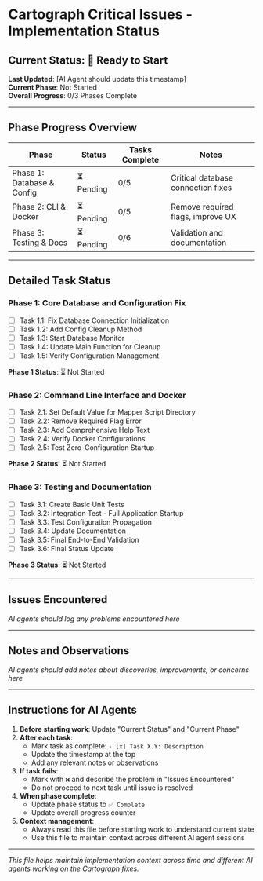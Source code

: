 # Cartograph Critical Issues - Implementation Status

## Current Status: 🔄 Ready to Start

**Last Updated**: [AI Agent should update this timestamp]  
**Current Phase**: Not Started  
**Overall Progress**: 0/3 Phases Complete

---

## Phase Progress Overview

| Phase | Status | Tasks Complete | Notes |
|-------|--------|----------------|-------|
| Phase 1: Database & Config | ⏳ Pending | 0/5 | Critical database connection fixes |
| Phase 2: CLI & Docker | ⏳ Pending | 0/5 | Remove required flags, improve UX |
| Phase 3: Testing & Docs | ⏳ Pending | 0/6 | Validation and documentation |

---

## Detailed Task Status

### Phase 1: Core Database and Configuration Fix

- [ ] Task 1.1: Fix Database Connection Initialization
- [ ] Task 1.2: Add Config Cleanup Method  
- [ ] Task 1.3: Start Database Monitor
- [ ] Task 1.4: Update Main Function for Cleanup
- [ ] Task 1.5: Verify Configuration Management

**Phase 1 Status**: ⏳ Not Started

### Phase 2: Command Line Interface and Docker

- [ ] Task 2.1: Set Default Value for Mapper Script Directory
- [ ] Task 2.2: Remove Required Flag Error
- [ ] Task 2.3: Add Comprehensive Help Text
- [ ] Task 2.4: Verify Docker Configurations
- [ ] Task 2.5: Test Zero-Configuration Startup

**Phase 2 Status**: ⏳ Not Started

### Phase 3: Testing and Documentation

- [ ] Task 3.1: Create Basic Unit Tests
- [ ] Task 3.2: Integration Test - Full Application Startup
- [ ] Task 3.3: Test Configuration Propagation
- [ ] Task 3.4: Update Documentation
- [ ] Task 3.5: Final End-to-End Validation
- [ ] Task 3.6: Final Status Update

**Phase 3 Status**: ⏳ Not Started

---

## Issues Encountered

*AI agents should log any problems encountered here*

---

## Notes and Observations

*AI agents should add notes about discoveries, improvements, or concerns here*

---

## Instructions for AI Agents

1. **Before starting work**: Update "Current Status" and "Current Phase"
2. **After each task**: 
   - Mark task as complete: `- [x] Task X.Y: Description`
   - Update the timestamp at the top
   - Add any relevant notes or observations
3. **If task fails**: 
   - Mark with `❌` and describe the problem in "Issues Encountered"
   - Do not proceed to next task until issue is resolved
4. **When phase complete**: 
   - Update phase status to `✅ Complete` 
   - Update overall progress counter
5. **Context management**: 
   - Always read this file before starting work to understand current state
   - Use this file to maintain context across different AI agent sessions

---

*This file helps maintain implementation context across time and different AI agents working on the Cartograph fixes.*
